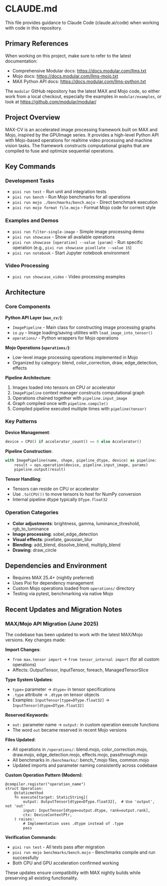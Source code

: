 # CLAUDE.md

This file provides guidance to Claude Code (claude.ai/code) when working with code in this repository.

## Primary References

When working on this project, make sure to refer to the latest documentation:

- Comprehensive Modular docs: <https://docs.modular.com/llms.txt>
- Mojo docs: <https://docs.modular.com/llms-mojo.txt>
- MAX Python API docs: <https://docs.modular.com/llms-python.txt>

The `modular` GitHub repository has the latest MAX and Mojo code, so either
work from a local checkout, especially the examples in `modular/examples`, or
look at <https://github.com/modular/modular/>

## Project Overview

MAX-CV is an accelerated image processing framework built on MAX and Mojo, inspired by the GPUImage series. It provides a high-level Python API with Mojo-based operations for realtime video processing and machine vision tasks. The framework constructs computational graphs that are compiled to fuse and optimize sequential operations.

## Key Commands

### Development Tasks
- `pixi run test` - Run unit and integration tests
- `pixi run bench` - Run Mojo benchmarks for all operations
- `pixi run mojo ./benchmarks/bench.mojo` - Direct benchmark execution
- `pixi run mojo format file.mojo` - Format Mojo code for correct style

### Examples and Demos
- `pixi run filter-single-image` - Simple image processing demo
- `pixi run showcase` - Show all available operations
- `pixi run showcase [operation] --value [param]` - Run specific operation (e.g., `pixi run showcase pixellate --value 15`)
- `pixi run notebook` - Start Jupyter notebook environment

### Video Processing
- `pixi run showcase_video` - Video processing examples

## Architecture

### Core Components

**Python API Layer (`max_cv/`)**:
- `ImagePipeline` - Main class for constructing image processing graphs
- `io.py` - Image loading/saving utilities with `load_image_into_tensor()`
- `operations/` - Python wrappers for Mojo operations

**Mojo Operations (`operations/`)**:
- Low-level image processing operations implemented in Mojo
- Organized by category: blend, color_correction, draw, edge_detection, effects

**Pipeline Architecture**:
1. Images loaded into tensors on CPU or accelerator
2. `ImagePipeline` context manager constructs computational graph
3. Operations chained together with `pipeline.input_image`
4. Graph compiled once with `pipeline.compile()`
5. Compiled pipeline executed multiple times with `pipeline(tensor)`

### Key Patterns

**Device Management**:
```python
device = CPU() if accelerator_count() == 0 else Accelerator()
```

**Pipeline Construction**:
```python
with ImagePipeline(name, shape, pipeline_dtype, device) as pipeline:
    result = ops.operation(device, pipeline.input_image, params)
    pipeline.output(result)
```

**Tensor Handling**:
- Tensors can reside on CPU or accelerator
- Use `.to(CPU())` to move tensors to host for NumPy conversion
- Internal pipeline dtype typically `DType.float32`

### Operation Categories

- **Color adjustments**: brightness, gamma, luminance_threshold, rgb_to_luminance
- **Image processing**: sobel_edge_detection  
- **Visual effects**: pixellate, gaussian_blur
- **Blending**: add_blend, dissolve_blend, multiply_blend
- **Drawing**: draw_circle

## Dependencies and Environment

- Requires MAX 25.4+ (nightly preferred)
- Uses Pixi for dependency management
- Custom Mojo operations loaded from `operations/` directory
- Testing via pytest, benchmarking via native Mojo

## Recent Updates and Migration Notes

### MAX/Mojo API Migration (June 2025)
The codebase has been updated to work with the latest MAX/Mojo versions. Key changes made:

**Import Changes**:
- `from max.tensor import` → `from tensor_internal import` (for all custom operations)
- Affects: OutputTensor, InputTensor, foreach, ManagedTensorSlice

**Type System Updates**:
- `type=` parameter → `dtype=` in tensor specifications
- `.type` attribute → `.dtype` on tensor objects
- Examples: `InputTensor[type=DType.float32]` → `InputTensor[dtype=DType.float32]`

**Reserved Keywords**:
- `out:` parameter name → `output:` in custom operation execute functions
- The word `out` became reserved in recent Mojo versions

**Files Updated**:
- All operations in `/operations/`: blend.mojo, color_correction.mojo, draw.mojo, edge_detection.mojo, effects.mojo, passthrough.mojo
- All benchmarks in `/benchmarks/`: bench_*.mojo files, common.mojo
- Updated imports and parameter naming consistently across codebase

**Custom Operation Pattern (Modern)**:
```mojo
@compiler.register("operation_name")
struct Operation:
    @staticmethod
    fn execute[target: StaticString](
        output: OutputTensor[dtype=DType.float32],  # Use 'output', not 'out'
        input: InputTensor[dtype=output.dtype, rank=output.rank],
        ctx: DeviceContextPtr,
    ) raises:
        # Implementation uses .dtype instead of .type
        pass
```

**Verification Commands**:
- `pixi run test` - All tests pass after migration
- `pixi run mojo benchmarks/bench.mojo` - Benchmarks compile and run successfully
- Both CPU and GPU acceleration confirmed working

These updates ensure compatibility with MAX nightly builds while preserving all existing functionality.